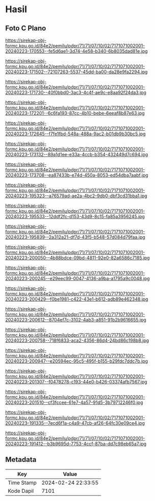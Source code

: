 # Hasil

## Foto C Plano

https://sirekap-obj-formc.kpu.go.id/84e2/pemilu/pdpr/71/71/07/10/02/7171071002001-20240223-170553--fe5d6ae1-3d74-4e58-b340-6b8035dad81e.jpg

https://sirekap-obj-formc.kpu.go.id/84e2/pemilu/pdpr/71/71/07/10/02/7171071002001-20240223-171502--72107263-5537-45dd-ba00-da28e9fa2294.jpg

https://sirekap-obj-formc.kpu.go.id/84e2/pemilu/pdpr/71/71/07/10/02/7171071002001-20240223-171730--40f0bbd0-3ac3-4c4f-ae9c-e8aa92f24da3.jpg

https://sirekap-obj-formc.kpu.go.id/84e2/pemilu/pdpr/71/71/07/10/02/7171071002001-20240223-172201--6c6fa193-87cc-4b10-bebe-6eeaf8b87e63.jpg

https://sirekap-obj-formc.kpu.go.id/84e2/pemilu/pdpr/71/71/07/10/02/7171071002001-20240223-172645--f7fe1fbd-548a-488a-9ac2-b01db9b30bc5.jpg

https://sirekap-obj-formc.kpu.go.id/84e2/pemilu/pdpr/71/71/07/10/02/7171071002001-20240223-173132--89a1d1ee-e33a-4ccb-b354-432449d7c694.jpg

https://sirekap-obj-formc.kpu.go.id/84e2/pemilu/pdpr/71/71/07/10/02/7171071002001-20240223-173708--ea87433b-e74d-450a-8053-ed54dba7aabf.jpg

https://sirekap-obj-formc.kpu.go.id/84e2/pemilu/pdpr/71/71/07/10/02/7171071002001-20240223-195323--a76579ad-ae2a-4bc2-9db0-dbf3cd31bba1.jpg

https://sirekap-obj-formc.kpu.go.id/84e2/pemilu/pdpr/71/71/07/10/02/7171071002001-20240223-195533--12ddf2fc-d153-43d9-8c15-fa85a3956245.jpg

https://sirekap-obj-formc.kpu.go.id/84e2/pemilu/pdpr/71/71/07/10/02/7171071002001-20240223-195839--2a312a21-df7d-43f5-b548-57d084d79faa.jpg

https://sirekap-obj-formc.kpu.go.id/84e2/pemilu/pdpr/71/71/07/10/02/7171071002001-20240223-200050--4b88bdce-09bd-4811-92e0-82a6586c7185.jpg

https://sirekap-obj-formc.kpu.go.id/84e2/pemilu/pdpr/71/71/07/10/02/7171071002001-20240223-200245--e29eec99-0047-4136-a9ba-a1795a9c0048.jpg

https://sirekap-obj-formc.kpu.go.id/84e2/pemilu/pdpr/71/71/07/10/02/7171071002001-20240223-200429--f0be1981-c422-43e1-b612-adb89e462348.jpg

https://sirekap-obj-formc.kpu.go.id/84e2/pemilu/pdpr/71/71/07/10/02/7171071002001-20240223-200612--8704ef7c-3102-4ab3-a851-91b2b9616655.jpg

https://sirekap-obj-formc.kpu.go.id/84e2/pemilu/pdpr/71/71/07/10/02/7171071002001-20240223-200758--718f6833-aca2-4356-86d4-24bd86c198b8.jpg

https://sirekap-obj-formc.kpu.go.id/84e2/pemilu/pdpr/71/71/07/10/02/7171071002001-20240223-200947--e20594ec-95c5-495f-b155-b29fdc7ddc7b.jpg

https://sirekap-obj-formc.kpu.go.id/84e2/pemilu/pdpr/71/71/07/10/02/7171071002001-20240223-201307--f0478278-c193-44e0-b426-03374afb7567.jpg

https://sirekap-obj-formc.kpu.go.id/84e2/pemilu/pdpr/71/71/07/10/02/7171071002001-20240223-201510--cf3fccee-61e7-4a57-91d5-3b79712246f0.jpg

https://sirekap-obj-formc.kpu.go.id/84e2/pemilu/pdpr/71/71/07/10/02/7171071002001-20240223-191335--7ecd6f1a-c4a9-47cb-af26-64fc30e09ce4.jpg

https://sirekap-obj-formc.kpu.go.id/84e2/pemilu/pdpr/71/71/07/10/02/7171071002001-20240223-191412--b3b9695d-7753-4ccf-87ba-dd7c98eb65a7.jpg


## Metadata

| Key        | Value               |
| ---------- | ------------------- |
| Time Stamp | 2024-02-24 22:33:55 |
| Kode Dapil | 7101                |




